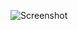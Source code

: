 ![Screenshot](https://raw.githubusercontent.com/Cryakl/Ultimate-RAT-Collection/refs/heads/main/Helios/HelioS-Trojan%20v.3.0/Screenshot.png)
